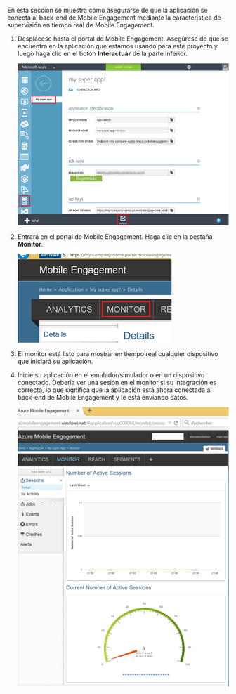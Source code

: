 En esta sección se muestra cómo asegurarse de que la aplicación se conecta al back-end de Mobile Engagement mediante la característica de supervisión en tiempo real de Mobile Engagement.

1. Desplácese hasta el portal de Mobile Engagement. Asegúrese de que se encuentra en la aplicación que estamos usando para este proyecto y luego haga clic en el botón **Interactuar** de la parte inferior.

	 ![](./media/mobile-engagement-connect-app-with-monitor/engage-button.png)

2. Entrará en el portal de Mobile Engagement. Haga clic en la pestaña **Monitor**.
	 
	![](./media/mobile-engagement-connect-app-with-monitor/click-monitor-tab.png)

3. El monitor está listo para mostrar en tiempo real cualquier dispositivo que iniciará su aplicación.
	 
4. Inicie su aplicación en el emulador/simulador o en un dispositivo conectado. Debería ver una sesión en el monitor si su integración es correcta, lo que significa que la aplicación está ahora conectada al back-end de Mobile Engagement y le está enviando datos.
	
	 ![](./media/mobile-engagement-connect-app-with-monitor/monitor.png)

<!---HONumber=Oct15_HO3-->